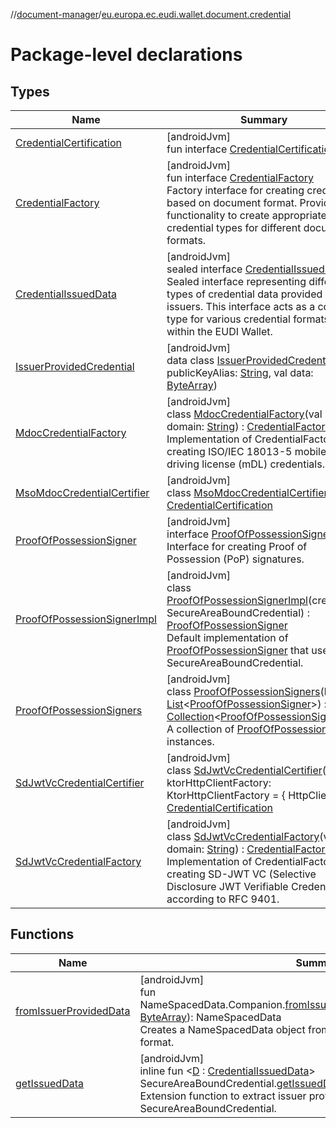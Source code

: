 //[document-manager](../../index.md)/[eu.europa.ec.eudi.wallet.document.credential](index.md)

# Package-level declarations

## Types

| Name | Summary |
|---|---|
| [CredentialCertification](-credential-certification/index.md) | [androidJvm]<br>fun interface [CredentialCertification](-credential-certification/index.md) |
| [CredentialFactory](-credential-factory/index.md) | [androidJvm]<br>fun interface [CredentialFactory](-credential-factory/index.md)<br>Factory interface for creating credentials based on document format. Provides functionality to create appropriate credential types for different document formats. |
| [CredentialIssuedData](-credential-issued-data/index.md) | [androidJvm]<br>sealed interface [CredentialIssuedData](-credential-issued-data/index.md)<br>Sealed interface representing different types of credential data provided by issuers. This interface acts as a common type for various credential formats used within the EUDI Wallet. |
| [IssuerProvidedCredential](-issuer-provided-credential/index.md) | [androidJvm]<br>data class [IssuerProvidedCredential](-issuer-provided-credential/index.md)(val publicKeyAlias: [String](https://kotlinlang.org/api/latest/jvm/stdlib/kotlin-stdlib/kotlin/-string/index.html), val data: [ByteArray](https://kotlinlang.org/api/latest/jvm/stdlib/kotlin-stdlib/kotlin/-byte-array/index.html)) |
| [MdocCredentialFactory](-mdoc-credential-factory/index.md) | [androidJvm]<br>class [MdocCredentialFactory](-mdoc-credential-factory/index.md)(val domain: [String](https://kotlinlang.org/api/latest/jvm/stdlib/kotlin-stdlib/kotlin/-string/index.html)) : [CredentialFactory](-credential-factory/index.md)<br>Implementation of CredentialFactory for creating ISO/IEC 18013-5 mobile driving license (mDL) credentials. |
| [MsoMdocCredentialCertifier](-mso-mdoc-credential-certifier/index.md) | [androidJvm]<br>class [MsoMdocCredentialCertifier](-mso-mdoc-credential-certifier/index.md) : [CredentialCertification](-credential-certification/index.md) |
| [ProofOfPossessionSigner](-proof-of-possession-signer/index.md) | [androidJvm]<br>interface [ProofOfPossessionSigner](-proof-of-possession-signer/index.md)<br>Interface for creating Proof of Possession (PoP) signatures. |
| [ProofOfPossessionSignerImpl](-proof-of-possession-signer-impl/index.md) | [androidJvm]<br>class [ProofOfPossessionSignerImpl](-proof-of-possession-signer-impl/index.md)(credential: SecureAreaBoundCredential) : [ProofOfPossessionSigner](-proof-of-possession-signer/index.md)<br>Default implementation of [ProofOfPossessionSigner](-proof-of-possession-signer/index.md) that uses a SecureAreaBoundCredential. |
| [ProofOfPossessionSigners](-proof-of-possession-signers/index.md) | [androidJvm]<br>class [ProofOfPossessionSigners](-proof-of-possession-signers/index.md)(list: [List](https://kotlinlang.org/api/latest/jvm/stdlib/kotlin-stdlib/kotlin.collections/-list/index.html)&lt;[ProofOfPossessionSigner](-proof-of-possession-signer/index.md)&gt;) : [Collection](https://kotlinlang.org/api/latest/jvm/stdlib/kotlin-stdlib/kotlin.collections/-collection/index.html)&lt;[ProofOfPossessionSigner](-proof-of-possession-signer/index.md)&gt; <br>A collection of [ProofOfPossessionSigner](-proof-of-possession-signer/index.md) instances. |
| [SdJwtVcCredentialCertifier](-sd-jwt-vc-credential-certifier/index.md) | [androidJvm]<br>class [SdJwtVcCredentialCertifier](-sd-jwt-vc-credential-certifier/index.md)(var ktorHttpClientFactory: KtorHttpClientFactory = { HttpClient() }) : [CredentialCertification](-credential-certification/index.md) |
| [SdJwtVcCredentialFactory](-sd-jwt-vc-credential-factory/index.md) | [androidJvm]<br>class [SdJwtVcCredentialFactory](-sd-jwt-vc-credential-factory/index.md)(val domain: [String](https://kotlinlang.org/api/latest/jvm/stdlib/kotlin-stdlib/kotlin/-string/index.html)) : [CredentialFactory](-credential-factory/index.md)<br>Implementation of CredentialFactory for creating SD-JWT VC (Selective Disclosure JWT Verifiable Credentials) according to RFC 9401. |

## Functions

| Name | Summary |
|---|---|
| [fromIssuerProvidedData](from-issuer-provided-data.md) | [androidJvm]<br>fun NameSpacedData.Companion.[fromIssuerProvidedData](from-issuer-provided-data.md)(issuerProvidedData: [ByteArray](https://kotlinlang.org/api/latest/jvm/stdlib/kotlin-stdlib/kotlin/-byte-array/index.html)): NameSpacedData<br>Creates a NameSpacedData object from raw issuer provided data in CBOR format. |
| [getIssuedData](get-issued-data.md) | [androidJvm]<br>inline fun &lt;[D](get-issued-data.md) : [CredentialIssuedData](-credential-issued-data/index.md)&gt; SecureAreaBoundCredential.[getIssuedData](get-issued-data.md)(): [Result](https://kotlinlang.org/api/latest/jvm/stdlib/kotlin-stdlib/kotlin/-result/index.html)&lt;[D](get-issued-data.md)&gt;<br>Extension function to extract issuer provided data from a SecureAreaBoundCredential. |
